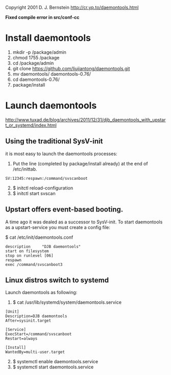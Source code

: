 Copyright 2001
D. J. Bernstein
http://cr.yp.to/daemontools.html

**Fixed compile error in src/conf-cc**

# Install daemontools

1. mkdir -p /package/admin
2. chmod 1755 /package
3. cd /package/admin
4. git clone https://github.com/liujiantong/daemontools.git
5. mv daemontools/ daemontools-0.76/
6. cd daemontools-0.76/
7. package/install

# Launch daemontools

http://www.tuxad.de/blog/archives/2011/12/31/djb_daemontools_with_upstart_or_systemd/index.html

## Using the traditional SysV-init

it is most easy to launch the daemontools processes:

1. Put the line (completed by package/install already) at the end of /etc/inittab.
```
SV:12345:respawn:/command/svscanboot
```
2. $ initctl reload-configuration
3. $ initctl start svscan

## Upstart offers event-based booting. 

A time ago it was dealed as a successor to SysV-init. To start daemontools as a upstart-service you must create a config file:

$ cat /etc/init/daemontools.conf
```
description     "DJB daemontools"
start on filesystem
stop on runlevel [06]
respawn
exec /command/svscanboot3
```

## Linux distros switch to systemd

Launch daemontools as following:

1. $ cat /usr/lib/systemd/system/daemontools.service
```
[Unit]
Description=DJB daemontools
After=sysinit.target

[Service]
ExecStart=/command/svscanboot
Restart=always

[Install]
WantedBy=multi-user.target
```

2. $ systemctl enable daemontools.service
3. $ systemctl start daemontools.service
